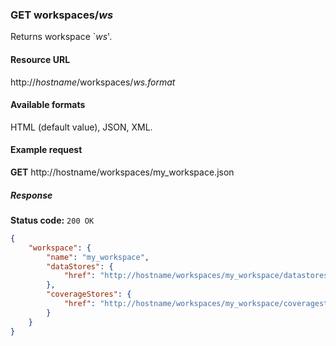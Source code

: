 ### GET workspaces/_ws_

Returns workspace `_ws_'.

#### Resource URL

http://_hostname_/workspaces/_ws.format_

#### Available formats

HTML (default value), JSON, XML.

#### Example request

**GET** http://hostname/workspaces/my_workspace.json

##### Response

**Status code:** `200 OK`

```json
{
    "workspace": {
        "name": "my_workspace",
        "dataStores": {
            "href": "http://hostname/workspaces/my_workspace/datastores.json"
        },
        "coverageStores": {
            "href": "http://hostname/workspaces/my_workspace/coveragestores.json"
        }
    }
}
```